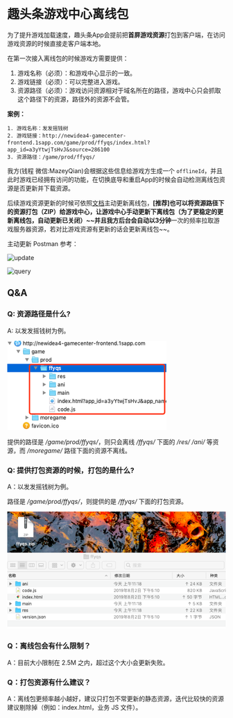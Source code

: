 # 趣头条游戏中心离线包

为了提升游戏加载速度，趣头条App会提前把**首屏游戏资源**打包到客户端，在访问游戏资源的时候直接走客户端本地。

在第一次接入离线包的时候游戏方需要提供：

1. 游戏名称（必须）：和游戏中心显示的一致。
2. 游戏链接（必须）：可以完整进入游戏。
3. 资源路径（必须）：游戏访问资源相对于域名所在的路径，游戏中心只会抓取这个路径下的资源，路径外的资源不会管。
    
**案例：**

    1. 游戏名称：发发摇钱树
    2. 游戏链接：http://newidea4-gamecenter-frontend.1sapp.com/game/prod/ffyqs/index.html?app_id=a3yYtwjTsHvJ&source=286100
    3. 资源路径：/game/prod/ffyqs/

我方(钱程 微信:MazeyQian)会根据这些信息给游戏方生成一个 `offlineId`，并且此时游戏已经拥有访问的功能，在切换底导和重启App的时候会自动检测离线包资源是否更新并下载资源。

后续游戏资源更新的时候可依照[文档](http://image-slim.qttfe.com/#/?id=_4%e3%80%81%e4%b8%bb%e5%8a%a8%e6%9b%b4%e6%96%b0%e7%a6%bb%e7%ba%bf%e5%8c%85)主动更新离线包，**[推荐]**也可以将资源路径下的资源打包（ZIP）给游戏中心，让游戏中心手动更新下离线包（为了更稳定的更新离线包，自动更新已关闭）~~并且我方后台会自动以**3分钟**一次的频率拉取游戏服务器资源，若对比游戏资源有更新的话会更新离线包~~。

主动更新 Postman 参考：

![update](./image/offline-update-case)

![query](./image/offline-query-case)

## Q&A

### Q: 资源路径是什么?

A: 以发发摇钱树为例。

![发发摇钱树资源路径](./image/offline-bag-path.png)

提供的路径是 */game/prod/ffyqs/*，则只会离线 */ffyqs/* 下面的 */res/* */ani/* 等资源，而 */moregame/* 路径下面的资源不离线。

### Q: 提供打包资源的时候，打包的是什么?

A：以发发摇钱树为例。

路径是 */game/prod/ffyqs/*，则提供的是 */ffyqs/* 下面的打包资源。

![发发摇钱树ZIP](./image/ffyqs-offline-zip.png)

### Q：离线包会有什么限制？

A：目前大小限制在 2.5M 之内，超过这个大小会更新失败。

### Q：打包资源有什么建议？

A：离线包更频率越小越好，建议只打包不常更新的静态资源，迭代比较快的资源建议剔除掉（例如：index.html，业务 JS 文件）。
